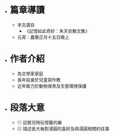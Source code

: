 - # 篇章導讀
	- 本文選自
		- 《記憶如此奇妙：朱天衣散文集》
	- 元宵：農曆正月十五日晚上
- # 作者介紹
	- 為文學家家庭
	- 長年投身於兒童寫作教
	- 近年致力於動物保育及生態環境保護
- # 段落大意
	- ㊀ 記敘兒時玩憕籠的樂
	- ㊁ 描述長大後對湯圓的喜好及與湯圓相關的往事